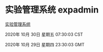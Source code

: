 # 实验管理系统 expadmin
[实验管理系统](http://59.174.24.34:56808/expadmin-782313d2-e1b1-4ea7-932e-3a55e6a1a4d0/)

2020年 10月 30日 星期五 07:30:03 CST

2020年 10月 29日 星期四 23:30:03 GMT
